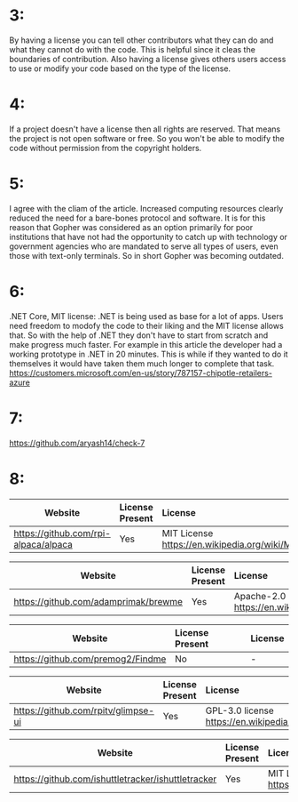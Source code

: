 # 3:
By having a license you can tell other contributors what they can do and what they cannot do with the code. This is helpful since it cleas the boundaries of contribution. Also having a license gives others users access to use or modify your code based on the type of the license.

# 4:
If a project doesn't have a license then all rights are reserved. That means the project is not open software or free. So you won't be able to modify the code without permission from the copyright holders.

# 5:
I agree with the cliam of the article. Increased computing resources clearly reduced the need for a bare-bones protocol and software. It is for this reason that Gopher was considered as an option primarily for poor institutions that have not had the opportunity to catch up with technology or government agencies who are mandated to serve all types of users, even those with text-only terminals. So in short Gopher was becoming outdated.

# 6:
.NET Core, MIT license: .NET is being used as base for a lot of apps. Users need freedom to modofy the code to their liking and the MIT license allows that. So with the help of .NET they don't have to start from scratch and make progress much faster. For example in this article the developer had a working prototype in .NET in 20 minutes. This is while if they wanted to do it themselves it would have taken them much longer to complete that task.
https://customers.microsoft.com/en-us/story/787157-chipotle-retailers-azure

# 7:
https://github.com/aryash14/check-7

# 8:
Website | License Present | License
---------|:----------|:-------
https://github.com/rpi-alpaca/alpaca | Yes | MIT License https://en.wikipedia.org/wiki/MIT_License

Website | License Present | License
---------|:----------|:-------
https://github.com/adamprimak/brewme | Yes |  Apache-2.0 license https://en.wikipedia.org/wiki/Apache_License

Website | License Present | License
---------|:----------|:-------
https://github.com/premog2/Findme | No | -

Website | License Present | License
---------|:----------|:-------
https://github.com/rpitv/glimpse-ui | Yes | GPL-3.0 license https://en.wikipedia.org/wiki/GNU_General_Public_License

Website | License Present | License
---------|:----------|:-------
https://github.com/ishuttletracker/ishuttletracker | Yes | MIT License https://en.wikipedia.org/wiki/MIT_License
